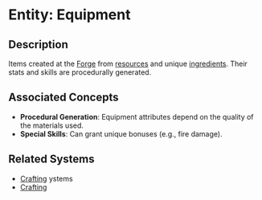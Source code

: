 # Entity: Equipment

## Description
Items created at the [Forge](./Building.md) from [resources](./Resource.md) and unique [ingredients](./Ingredient.md). Their stats and skills are procedurally generated.

## Associated Concepts
- **Procedural Generation**: Equipment attributes depend on the quality of the materials used.
- **Special Skills**: Can grant unique bonuses (e.g., fire damage).

## Related Systems
- [Crafting](../../Systems/Crafting.md)
ystems
- [Crafting](../Systems/Crafting.md)
